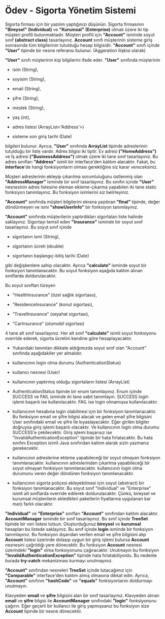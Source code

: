 # Ödev - Sigorta Yönetim Sistemi

Sigorta firması için bir yazılım yaptığınızı düşünün. 
Sigorta firmasının **"Bireysel"** **(Individual)** ve **"Kurumsal"** **(Enterprise)** olmak üzere iki tip müşteri profili bulunmaktadır. 
Müşteri profili için **"Account"** isminde soyut sınıf **(abstract class)** tasarlayınız. 
**Account** sınıfı müşterinin sisteme giriş sonrasında tüm bilgilerinin tutulduğu hesap bilgisidir. 
**"Account"** sınıfı içinde **"User"** tipinde bir nesne referansı bulunur. (Aggeration ilişkisi olarak)

**"User"** sınıfı müşterinin kişi bilgilerini ifade eder. **"User"** sınıfında müşterinin

- isim (String),

- soyisim (String),

- email (String),

- şifre (String),

- meslek (String),

- yaş (int),

- adres listesi (ArrayList<'Address'>)

- sisteme son giriş tarihi (Date)

bilgileri bulunur. Ayrıca, **"User"** sınıfında **ArrayList** tipinde adreslerinin tutulduğu bir liste vardır.
Adres bilgisi iki tiptir. Ev adresi **("HomeAddress")** ve İş adresi **("BusinessAddress")** olmak üzere iki tane sınıf tasarlayınız.
Bu adres sınıfları **"Address"** isimli bir interface'den kalıtım alacaktır. 
Fakat, bu **interface**'de hangi fonksiyonların olması gerektiğine siz karar vereceksiniz.

Müşteri adreslerinin ekleyip çıkarılma sorumluluğunu üstlenmiş olan **"AddressManager"** isminde bir sınıf tasarlayınız. 
Bu sınıfın içinde **"User"** nesnesinin adres listesine eleman ekleme-çıkarma yapabilen iki tane static fonksiyon tanımlayınız.
Bu fonksiyon isimlerini siz belirleyiniz.

**"Account"** sınıfında müşteri bilgilerini ekrana yazdıran **"final"** tipinde, değer döndürmeyen ve ismi **"showUserInfo"** bir fonksiyon tanımlayınız.

**"Account"** sınıfında müşterilerin yaptırdıkları sigortaları liste halinde saklayınız.
Sigortayı temsil eden **"Insurance"** isminde bir soyut sınıf tasarlayınız. 
Bu soyut sınıf içinde

- sigortanın ismi (String),

- sigortanın ücreti (double)

- sigortanın başlangıç-bitiş tarihi (Date)

gibi değişkenlere sahip olacaktır. 
Ayrıca **"calculate"** isminde soyut bir fonksiyon tanımlanacaktır. 
Bu soyut fonksiyon aşağıda kalıtım alınan sınıflarda doldurulacaktır.

Bu soyut sınıftan türeyen


- "HealthInsurance" (özel sağlık sigortasu),

- "ResidenceInsurance" (konut sigortası),

- "TravelInsurance" (seyahat sigortası),

- "CarInsurance" (otomobil sigortası)

4 tane alt sınıf tasarlayınız. 
Her alt sınıf **"calculate"** isimli soyut fonksiyonu override ederek, sigorta ücretini kendine göre hesaplayacaktır.

- Yukarıdaki tanımları dikkate aldığımızda soyut sınıf olan "Account" sınıfında aşağıdakiler yer almalıdır.

- kullanıcının login olma durumu (AuthenticationStatus)

- kullanıcı nesnesi (User)

- kullanıcının yaptırmış olduğu sigortaların listesi (ArrayList)

- AuthenticationStatus tipinde bir enum tanımlayınız. Enum içinde SUCCESS ve FAIL isminde iki tane sabit tanımlayın. SUCCESS login işlemi başarılı ise kullanılacaktır. FAIL ise login olmamışsa kullanılacaktır.

- kullanıcının hesabına login olabilmesi için bir fonksiyon tanımlanacaktır. Bu fonksiyon email ve şifre bilgisi alacak ve gelen email şifre bilgisini User sınıfındaki email ve şifre ile kıyaslayacaktır. Eğer girilen bilgiler doğruysa giriş işlemi başarılı olacaktır. Ve kullanıcının login olma durumu SUCCESS'e çekilecektir. Giriş işlemi başarısız ise "InvalidAuthenticationException" tipinde bir hata fırlatacaktır. Bu hata sınıfını Exception isimli Java sınıfından kalıtım alarak sizin yazmanız gerekecektir.

- kullanıcının adreslerine ekleme yapabileceği bir soyut olmayan fonksiyon tanımlanacaktır. kullanıcının adreslerinden çıkartma yapabileceği bir soyut olmayan fonksiyon tanımlanacaktır. kullanıcının login olma durumunu veren değer döndüren fonksiyon tanımlanacaktır.

- kullanıcının sigorta poliçesi ekleyebilmesi için soyut (abstract) bir fonksiyon tanımlanacaktır. Bu soyut sınıf "Individual" ve "Enterprise" isimli alt sınıflarda override edilerek doldurulacaktır. Çünkü, bireysel ve kurumsal müşterilerin ekledikleri paketlerin fiyatlarına uygulanan kar marjı farklı olacaktır.


**"Individual"** ve **"Enterprise"** sınıfları **"Account"** sınıfından kalıtım alacaktır.
**AccountManager** isminde bir sınıf tasarlayınız. 
Bu sınıf içinde **TreeSet** tipinde bir veri listesi tutsun. 
Oluşturduğunuz **bireysel** ve **kurumsal** hesapları bu listede saklayınız. 
Bu sınıf içinde **login** isminde bir fonksiyon tanımlayınız. 
Bu fonksiyon dışarıdan verilen email ve şifre bilgisini alıp **Account** listesi üzerinde dolaşıp uygun bir giriş işlemi bulursa **Account** nesnesini çağrıldığı yere dönecektir.
Bu fonksiyon **Account** nesnesi üzerindeki **"login"** olma fonksiyonunu çağıracaktır. 
Unutmayın bu fonksiyon **"InvalidAuthenticationException"** tipinde hata fırlatabiliyordu. 
Bu nedenle burada **try-catch** mekanizması kurmayı unutmayınız.

**"Account"** sınıfından nesneleri **TreeSet** içinde tutacağımız için **"Comparable"** interface'den kalıtım almış olmasına dikkat edin.
Ayrıca, **"Account"** sınıfının **"hashCode"** ve **"equals"** fonksiyonlarını doldurmayı unutmayın.

Klavyeden **email** ve **şifre** bilgisini alan bir sınıf tasarlayınız.
Klavyeden alınan **email** ve **şifre** bilgisi ile **AccountManager** sınıfındaki **"login"** fonksiyonunu çağırın.
Eğer geçerli bir kullanıcı ile giriş yapmışsanız bu fonksiyon size **Account** tipinde bir nesne dönecektir.
